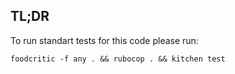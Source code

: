 ## TL;DR

To run standart tests for this code please run:

`foodcritic -f any . && rubocop . && kitchen test`
